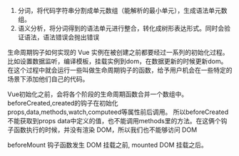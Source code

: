 1. 分词，将代码字符串分割成单元数组（能解析的最小单元），生成语法单元数组。
2. 语义分析，将分词得到的语法单元进行整合，转化成树形表达形式。同时会验证语法，语法错误会抛出错误


生命周期钩子如何实现的 
Vue 实例在被创建之前都要经过一系列的初始化过程。比如设置数据监听，编译模板，挂载实例到dom，在数据更新的时候更新dom。
在这个过程中就会运行一些叫做生命周期钩子的函数，给予用户机会在一些特定的场景下添加他们自己的代码。

Vue初始化之前，会将各个阶段的生命周期函数合并一个数组中。
  beforeCreated,created的钩子在初始化 props,data,methods,watch,computeed等属性前后调用。
所以beforeCreated不能获取到props data中定义的值，也不能调用methods里的方法。在这俩个钩子函数执行的时候，并没有渲染 DOM，所以我们也不能够访问 DOM

  beforeMount 钩子函数发生 DOM 挂载之前, mounted DOM 挂载之后。
  